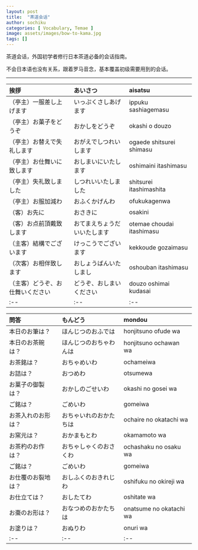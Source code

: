 ```yaml
---
layout: post
title:  "茶道会话"
author: sochiku
categories: [ Vocabulary, Temae ]
image: assets/images/bow-to-kama.jpg
tags: []
---
```


茶道会话，外国初学者修行日本茶道必备的会话指南。

不会日本语也没有关系，跟着罗马音念，基本覆盖初级需要用到的会话。

----

| 挨拶 | あいさつ | aisatsu |
|:--|:--|:--|
| （亭主）一服差し上げます | いっぷくさしあげます | ippuku sashiagemasu |
| （亭主）お菓子をどうぞ | おかしをどうぞ | okashi o douzo |
| （亭主）お替えで失礼します | おがえでしつれいします | ogaede shitsurei shimasu |
| （亭主）お仕舞いに致します | おしまいにいたします | oshimaini itashimasu |
| （亭主）失礼致しました | しつれいいたしました | shitsurei itashimashita |
| （亭主）お服加減わ | おふくかげんわ | ofukukagenwa |
| （客）お先に | おさきに | osakini |
| （客）お点前頂戴致します | おてまえちょうだいいたします | otemae choudai itashimasu |
| （主客）結構でございます | けっこうでございます | kekkoude gozaimasu |
| （次客）お相伴致します | おしょうばんいたしまし | oshouban itashimasu |
| （主客）どうぞ、お仕舞いください | どうぞ、おしまいください | douzo oshimai kudasai |
|:--|:--|:--|


| 問答 | もんどう | mondou |
|:--|:--|:--|
| 本日のお筆は？ | ほんじつのおふでは | honjitsuno ofude wa |
| 本日のお茶碗は？ | ほんじつのおちゃわんは | honjitsuno ochawan wa |
| お茶銘は？ | おちゃめいわ | ochameiwa |
| お詰は？ | おつめわ | otsumewa |
| お菓子の御製は？ | おかしのごせいわ | okashi no gosei wa |
| ご銘は？ | ごめいわ | gomeiwa |
| お茶入れのお形は？ | おちゃいれのおかたちは | ochaire no okatachi wa |
| お窯元は？ | おかまもとわ | okamamoto wa |
| お茶杓のお作は？ | おちゃしゃくのおさくわ | ochashaku no osaku wa |
| ご銘は？ | ごめいわ | gomeiwa |
| お仕覆のお裂地は？ | おしふくのおきれじわ | oshifuku no okireji wa |
| お仕立ては？ | おしたてわ | oshitate wa |
| お棗のお形は？ | おなつめのおかたちは | onatsume no okatachi wa |
| お塗りは？ | おぬりわ | onuri wa |
|:--|:--|:--|
